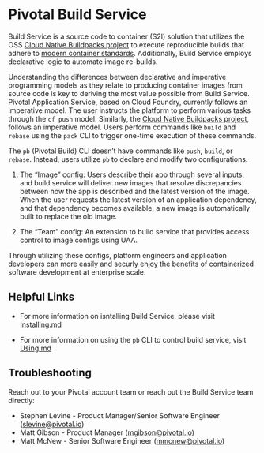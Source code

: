 # Pivotal Build Service

Build Service is a source code to container (S2I) solution that utilizes the OSS [Cloud Native Buildpacks project](http://buildpacks.io) to execute reproducible builds that adhere to [modern container standards](
https://github.com/opencontainers/image-spec/blob/master/spec.md).  Additionally, Build Service employs declarative logic to automate image re-builds.

Understanding the differences between declarative and imperative programming models as they relate to producing container images from source code is key to deriving the most value possible from Build Service.  Pivotal Application Service, based on Cloud Foundry, currently follows an imperative model.  The user instructs the platform to perform various tasks through the `cf push` model.  Similarly, the [Cloud Native Buildpacks project](http://buildpacks.io), follows an imperative model.  Users perform commands like `build` and `rebase` using the `pack` CLI to trigger one-time execution of these commands.

The `pb` (Pivotal Build) CLI doesn’t have commands like `push`, `build`, or `rebase`.  Instead, users utilize `pb` to declare and modify two configurations.  

1) The “Image” config:  Users describe their app through several inputs, and build service will deliver new images that resolve discrepancies between how the app is described and the latest version of the image. When the user requests the latest version of an application dependency, and that dependency becomes available, a new image is automatically built to replace the old image.

2) The “Team” config:   An extension to build service that provides access control to image configs using UAA.

Through utilizing these configs, platform engineers and application developers can more easily and securly enjoy the benefits of containerized software development at enterprise scale.  

## Helpful Links

* For more information on isntalling Build Service, please visit [Installing.md](https://github.com/pivotal-cf/docs-build-service/blob/master/installing.md)

* For more information on using the `pb` CLI to control build service, visit [Using.md](https://github.com/pivotal-cf/docs-build-service/blob/master/using.md)   

## Troubleshooting

Reach out to your Pivotal account team or reach out the Build Service team directly:

* Stephen Levine - Product Manager/Senior Software Engineer (slevine@pivotal.io)
* Matt Gibson - Product Manager (mgibson@pivotal.io)
* Matt McNew - Senior Software Engineer (mmcnew@pivotal.io)
